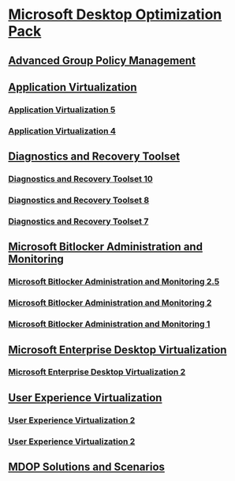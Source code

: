 # [Microsoft Desktop Optimization Pack](index.md)
## [Advanced Group Policy Management](agpm/)
## [Application Virtualization]()
### [Application Virtualization 5](appv-v5/)
### [Application Virtualization 4](appv-v4/)
## [Diagnostics and Recovery Toolset]()
### [Diagnostics and Recovery Toolset 10](dart-v10/)
### [Diagnostics and Recovery Toolset 8](dart-v8/)
### [Diagnostics and Recovery Toolset 7](dart-v7/)
## [Microsoft Bitlocker Administration and Monitoring]()
### [Microsoft Bitlocker Administration and Monitoring 2.5](mbam-v25/)
### [Microsoft Bitlocker Administration and Monitoring 2](mbam-v2/)
### [Microsoft Bitlocker Administration and Monitoring 1](mbam-v1/)
## [Microsoft Enterprise Desktop Virtualization]()
### [Microsoft Enterprise Desktop Virtualization 2](mdev-v2/)
## [User Experience Virtualization]()
### [User Experience Virtualization 2](uev-v2/)
### [User Experience Virtualization 2](uev-v1/)
## [MDOP Solutions and Scenarios](solutions/)
